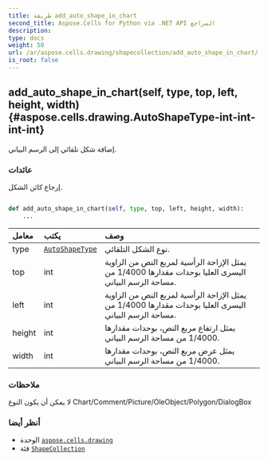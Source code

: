 ```yaml
---
title: طريقة add_auto_shape_in_chart
second_title: Aspose.Cells for Python via .NET API المراجع
description:
type: docs
weight: 50
url: /ar/aspose.cells.drawing/shapecollection/add_auto_shape_in_chart/
is_root: false
---
```

##  add_auto_shape_in_chart(self, type, top, left, height, width) {#aspose.cells.drawing.AutoShapeType-int-int-int-int}
إضافة شكل تلقائي إلى الرسم البياني.


###  عائدات

إرجاع كائن الشكل.


```python

def add_auto_shape_in_chart(self, type, top, left, height, width):
    ...
```


| معامل| يكتب| وصف|
| :- | :- | :- |
| type | [`AutoShapeType`](/cells/python-net/ar/aspose.cells.drawing/autoshapetype) | نوع الشكل التلقائي.|
| top | int | يمثل الإزاحة الرأسية لمربع النص من الزاوية اليسرى العليا بوحدات مقدارها 1/4000 من مساحة الرسم البياني.|
| left | int | يمثل الإزاحة الرأسية لمربع النص من الزاوية اليسرى العليا بوحدات مقدارها 1/4000 من مساحة الرسم البياني.|
| height | int | يمثل ارتفاع مربع النص، بوحدات مقدارها 1/4000 من مساحة الرسم البياني.|
| width | int | يمثل عرض مربع النص، بوحدات مقدارها 1/4000 من مساحة الرسم البياني.|
###  ملاحظات

لا يمكن أن يكون النوع Chart/Comment/Picture/OleObject/Polygon/DialogBox


###  أنظر أيضا

* الوحدة [`aspose.cells.drawing`](../../)
* فئة [`ShapeCollection`](/cells/python-net/ar/aspose.cells.drawing/shapecollection)
